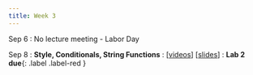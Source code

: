 ```yaml
---
title: Week 3
---
```


Sep 6
: No lecture meeting - Labor Day
  
Sep 8
: **Style, Conditionals, String Functions**
  : \[[videos](https://www.youtube.com/playlist?list=PLr509y092L28AOrUdphblWlh_sJYcu4RR)\] \[[slides](https://docs.google.com/presentation/d/13KTDx14MZxZzPpZdDRpYj6zH468QUpQwzbLwhNFkGEQ/edit?usp=sharing)\]
: **Lab 2 due**{: .label .label-red }

<!-- Sep 2 -->
<!-- : **Lab**{: .label .label-purple }Lab 2: Variables and Expressions -->
<!--   : [Solution](#) -->


